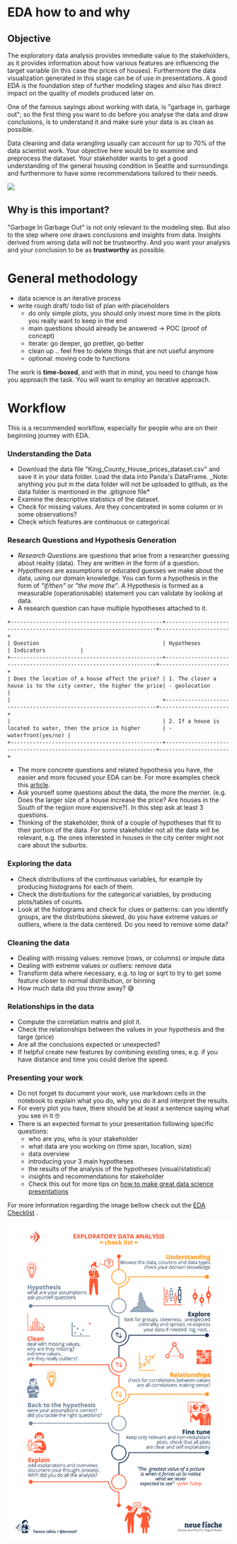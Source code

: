 # EDA how to and why

## Objective

The exploratory data analysis provides immediate value to the stakeholders, as it provides information about how various features are influencing the target variable (in this case the prices of houses). Furthermore the data visualization generated in this stage can be of use in presentations. A good EDA is the foundation step of further modeling stages and also has direct impact on the quality of models produced later on.

One of the famous sayings about working with data, is "garbage in, garbage out"; so the first thing you want to do before you analyse the data and draw conclusions, is to understand it and make sure your data is as clean as possible.

Data cleaning and data wrangling usually can account for up to 70% of the data scientist work. Your objective here would be to examine and preprocess the dataset. Your stakeholder wants to get a good understanding of the general housing condition in Seattle and surroundings and furthermore to have some recommendations tailored to their needs.

![](https://thumbor.forbes.com/thumbor/711x302/https://blogs-images.forbes.com/gilpress/files/2016/03/Time-1200x511.jpg?width=960)

## Why is this important?

"Garbage In Garbage Out" is not only relevant to the modeling step. But also to the step where one draws conclusions and insights from data. Insights derived from wrong data will not be trustworthy. And you want your analysis and your conclusion to be as **trustworthy** as possible.

# General methodology

- data science is an iterative process
- write rough draft/ todo list of plan with placeholders
  - do only simple plots, you should only invest more time in the plots you really want to keep in the end
  - main questions should already be answered -> POC (proof of concept)
  - iterate: go deeper, go prettier, go better
  - clean up .. feel free to delete things that are not useful anymore
  - optional: moving code to functions

The work is **time-boxed**, and with that in mind, you need to change how you approach the task. You will want to employ an iterative approach.

# Workflow

This is a recommended workflow, especially for people who are on their beginning journey with EDA.

### Understanding the Data

- Download the data file "King_County_House_prices_dataset.csv" and save it in your data folder. Load the data into Panda's DataFrame.
  \_Note: anything you put in the data folder will not be uploaded to github, as the data folder is mentioned in the .gitignore file*
- Examine the descriptive statistics of the dataset.
- Check for missing values. Are they concentrated in some column or in some observations?
- Check which features are continuous or categorical.

### Research Questions and Hypothesis Generation

- *Research Questions* are questions that arise from a researcher guessing about reality (data). They are written in the form of a question.
- *Hypotheses* are assumptions or educated guesses we make about the data, using our domain knowledge. You can form a hypothesis in the form of *"if/then"* or *"the more the"*. A Hypothesis is formed as a measurable (operationisable) statement you can validate by looking at data.
- A research question can have multiple hypotheses attached to it.
```
+------------------------------------------------+-------------------------------------------------------------------+----------------------+
| Question                                       | Hypotheses                                                        | Indicators           |
+------------------------------------------------+-------------------------------------------------------------------+----------------------+
| Does the location of a house affect the price? | 1. The closer a house is to the city center, the higher the price| - geolocation        |
|                                                +-------------------------------------------------------------------+----------------------+
|                                                | 2. If a house is located to water, then the price is higher       | - waterfront(yes/no) |
+------------------------------------------------+-------------------------------------------------------------------+----------------------+
```
- The more concrete questions and related hypothesis you have, the easier and more focused your EDA can be. For more examples check this [article](https://www.analyticsvidhya.com/blog/2020/11/an-efficient-way-of-performing-eda-hypothesis-generation/).
- Ask yourself some questions about the data, the more the merrier. (e.g. Does the larger size of a house increase the price? Are houses in the South of the region more expensive?). In this step ask at least 3 questions.
- Thinking of the stakeholder, think of a couple of hypotheses that fit to their portion of the data. For some stakeholder not all the data will be relevant, e.g. the ones interested in houses in the city center might not care about the suburbs.

### Exploring the data

- Check distributions of the continuous variables, for example by producing histograms for each of them.
- Check the distributions for the categorical variables, by producing plots/tables of counts.
- Look at the histograms and check for clues or patterns: can you identify groups, are the distributions skewed, do you have extreme values or outliers, where is the data centered. Do you need to remove some data?

### Cleaning the data

- Dealing with missing values: remove (rows, or columns) or impute data
- Dealing with extreme values or outliers: remove data
- Transform data where necessary, e.g. to log or sqrt to try to get some feature closer to normal distribution, or binning
- How much data did you throw away? 😅

### Relationships in the data

- Compute the correlation matrix and plot it.
- Check the relationships between the values in your hypothesis and the targe (price)
- Are all the conclusions expected or unexpected?
- If helpful create new features by combining existing ones, e.g. if you have distance and time you could derive the speed.

### Presenting your work

- Do not forget to document your work, use markdown cells in the notebook to explain what you do, why you do it and interpret the results.
- For every plot you have, there should be at least a sentence saying what you see in it 🤓
- There is an expected format to your presentation following specific questions:
  - who are you, who is your stakeholder
  - what data are you working on (time span, location, size)
  - data overview
  - introducing your 3 main hypotheses
  - the results of the analysis of the hypotheses (visual/statistical)
  - insights and recommendations for stakeholder
  - Check this out for more tips on [how to make great data science presentations](https://towardsdatascience.com/how-to-make-your-data-science-presentation-great-and-memorable-8fdb07978a7e)

For more information regarding the image bellow check out the [EDA Checklist](https://github.com/neuefische/datascience-infographics/blob/main/EDA_Checklist.md) .

![EDA Checklist](https://raw.githubusercontent.com/neuefische/datascience-infographics/main/images/EDA_Checklist.png)
